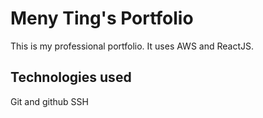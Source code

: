 # Meny Ting's Portfolio
This is my professional portfolio. It uses AWS and ReactJS.

## Technologies used

Git and github
SSH
